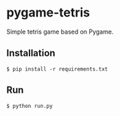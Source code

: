 # pygame-tetris

Simple tetris game based on Pygame.

## Installation

```
$ pip install -r requirements.txt
```

## Run
```
$ python run.py
```